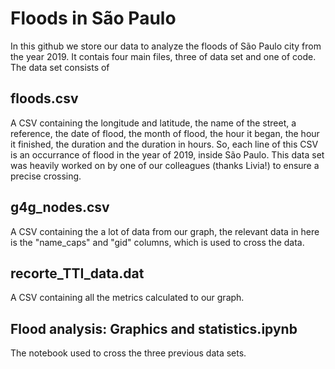 # Floods in São Paulo

In this github we store our data to analyze the floods of São Paulo city from the year 2019. It contais four main files, three of data set and one of code. The data set consists of

## floods.csv

A CSV containing the longitude and latitude, the name of the street, a reference, the date of flood, the month of flood, the hour it began, the hour it finished, the duration and the duration in hours. So, each line of this CSV is an occurrance of flood in the year of 2019, inside São Paulo. This data set was heavily worked on by one of our colleagues (thanks Livia!) to ensure a precise crossing.

## g4g_nodes.csv

A CSV containing the a lot of data from our graph, the relevant data in here is the "name_caps" and "gid" columns, which is used to cross the data.

## recorte_TTI_data.dat

A CSV containing all the metrics calculated to our graph.

## Flood analysis: Graphics and statistics.ipynb

The notebook used to cross the three previous data sets. 
